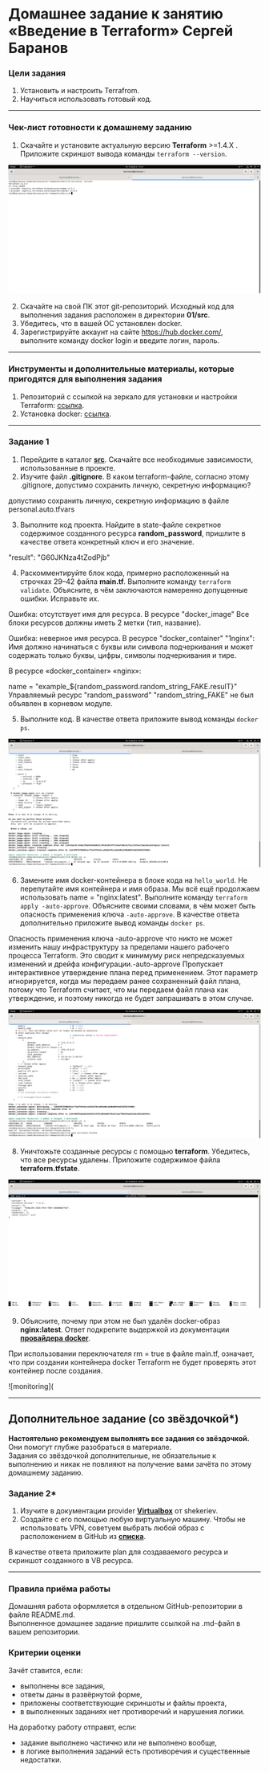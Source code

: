 # Домашнее задание к занятию «Введение в Terraform» Сергей Баранов

### Цели задания

1. Установить и настроить Terrafrom.
2. Научиться использовать готовый код.

------

### Чек-лист готовности к домашнему заданию

1. Скачайте и установите актуальную версию **Terraform** >=1.4.X . Приложите скриншот вывода команды ```terraform --version```.

![monitoring](https://github.com/12sergey12/Terraform_01/blob/main/images/7.1_1.1.png)

2. Скачайте на свой ПК этот git-репозиторий. Исходный код для выполнения задания расположен в директории **01/src**.
3. Убедитесь, что в вашей ОС установлен docker.
4. Зарегистрируйте аккаунт на сайте https://hub.docker.com/, выполните команду docker login и введите логин, пароль.

------

### Инструменты и дополнительные материалы, которые пригодятся для выполнения задания

1. Репозиторий с ссылкой на зеркало для установки и настройки Terraform: [ссылка](https://github.com/netology-code/devops-materials).
2. Установка docker: [ссылка](https://docs.docker.com/engine/install/ubuntu/). 
------

### Задание 1

1. Перейдите в каталог [**src**](https://github.com/netology-code/ter-homeworks/tree/main/01/src). Скачайте все необходимые зависимости, использованные в проекте. 
2. Изучите файл **.gitignore**. В каком terraform-файле, согласно этому .gitignore, допустимо сохранить личную, секретную информацию?

допустимо сохранить личную, секретную информацию в файле personal.auto.tfvars

3. Выполните код проекта. Найдите  в state-файле секретное содержимое созданного ресурса **random_password**, пришлите в качестве ответа конкретный ключ и его значение.

"result": "G60JKNza4tZodPjb"

4. Раскомментируйте блок кода, примерно расположенный на строчках 29–42 файла **main.tf**.
Выполните команду ```terraform validate```. Объясните, в чём заключаются намеренно допущенные ошибки. Исправьте их.

Ошибка: отсутствует имя для ресурса. В ресурсе "docker_image" Все блоки ресурсов должны иметь 2 метки (тип, название).

Ошибка: неверное имя ресурса. В ресурсе "docker_container" "1nginx": Имя должно начинаться с буквы или символа подчеркивания и может содержать только буквы, цифры, символы подчеркивания и тире.

В ресурсе «docker_container» «nginx»:

  name = "example_${random_password.random_string_FAKE.resulT}" Управляемый ресурс "random_password" "random_string_FAKE" не был объявлен в корневом модуле.

5. Выполните код. В качестве ответа приложите вывод команды ```docker ps```.

![monitoring](https://github.com/12sergey12/Terraform_01/blob/main/images/7.1_5.png)

6. Замените имя docker-контейнера в блоке кода на ```hello_world```. Не перепутайте имя контейнера и имя образа. Мы всё ещё продолжаем использовать name = "nginx:latest". Выполните команду ```terraform apply -auto-approve```.
Объясните своими словами, в чём может быть опасность применения ключа  ```-auto-approve```. В качестве ответа дополнительно приложите вывод команды ```docker ps```.

Опасность применения ключа -auto-approve
 что никто не может изменить нашу инфраструктуру за пределами нашего рабочего процесса Terraform. Это сводит к минимуму риск непредсказуемых изменений и дрейфа конфигурации.-auto-approve  Пропускает интерактивное утверждение плана перед применением. Этот параметр игнорируется, когда мы передаем ранее сохраненный файл плана, потому что Terraform считает, что мы передаем файл плана как утверждение, и поэтому никогда не будет запрашивать в этом случае.

![monitoring](https://github.com/12sergey12/Terraform_01/blob/main/images/7.1_6.1.png)

8. Уничтожьте созданные ресурсы с помощью **terraform**. Убедитесь, что все ресурсы удалены. Приложите содержимое файла **terraform.tfstate**. 

![monitoring](https://github.com/12sergey12/Terraform_01/blob/main/images/7.1_7.png)

9. Объясните, почему при этом не был удалён docker-образ **nginx:latest**. Ответ подкрепите выдержкой из документации [**провайдера docker**](https://docs.comcloud.xyz/providers/kreuzwerker/docker/latest/docs).  

При использовании переключателя rm = true в файле main.tf, означает, что при создании контейнера docker Terraform не будет проверять этот контейнер после создания.

![monitoring](

------


## Дополнительное задание (со звёздочкой*)

**Настоятельно рекомендуем выполнять все задания со звёздочкой.** Они помогут глубже разобраться в материале.   
Задания со звёздочкой дополнительные, не обязательные к выполнению и никак не повлияют на получение вами зачёта по этому домашнему заданию. 

### Задание 2*

1. Изучите в документации provider [**Virtualbox**](https://docs.comcloud.xyz/providers/shekeriev/virtualbox/latest/docs) от 
shekeriev.
2. Создайте с его помощью любую виртуальную машину. Чтобы не использовать VPN, советуем выбрать любой образ с расположением в GitHub из [**списка**](https://www.vagrantbox.es/).

В качестве ответа приложите plan для создаваемого ресурса и скриншот созданного в VB ресурса. 

------

### Правила приёма работы

Домашняя работа оформляется в отдельном GitHub-репозитории в файле README.md.   
Выполненное домашнее задание пришлите ссылкой на .md-файл в вашем репозитории.

### Критерии оценки

Зачёт ставится, если:

* выполнены все задания,
* ответы даны в развёрнутой форме,
* приложены соответствующие скриншоты и файлы проекта,
* в выполненных заданиях нет противоречий и нарушения логики.

На доработку работу отправят, если:

* задание выполнено частично или не выполнено вообще,
* в логике выполнения заданий есть противоречия и существенные недостатки. 
